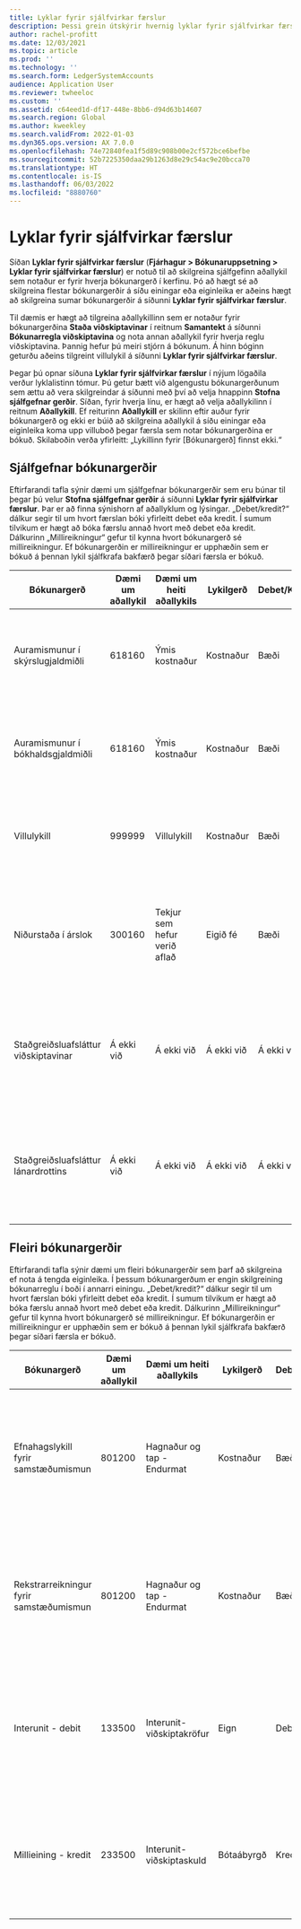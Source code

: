 ```yaml
---
title: Lyklar fyrir sjálfvirkar færslur
description: Þessi grein útskýrir hvernig lyklar fyrir sjálfvirkar færslur eru notaðir fyrir bókun í gegnum Microsoft Dynamics 365 og gefur dæmi fyrir aðallykla fyrir sjálfvirkar færslur.
author: rachel-profitt
ms.date: 12/03/2021
ms.topic: article
ms.prod: ''
ms.technology: ''
ms.search.form: LedgerSystemAccounts
audience: Application User
ms.reviewer: twheeloc
ms.custom: ''
ms.assetid: c64eed1d-df17-448e-8bb6-d94d63b14607
ms.search.region: Global
ms.author: kweekley
ms.search.validFrom: 2022-01-03
ms.dyn365.ops.version: AX 7.0.0
ms.openlocfilehash: 74e72840fea1f5d89c908b00e2cf572bce6befbe
ms.sourcegitcommit: 52b7225350daa29b1263d8e29c54ac9e20bcca70
ms.translationtype: HT
ms.contentlocale: is-IS
ms.lasthandoff: 06/03/2022
ms.locfileid: "8880760"
---
```

# <a name="accounts-for-automatic-transactions"></a>Lyklar fyrir sjálfvirkar færslur

Síðan **Lyklar fyrir sjálfvirkar færslur** (**Fjárhagur &gt; Bókunaruppsetning &gt; Lyklar fyrir sjálfvirkar færslur**) er notuð til að skilgreina sjálfgefinn aðallykil sem notaður er fyrir hverja bókunargerð í kerfinu. Þó að hægt sé að skilgreina flestar bókunargerðir á síðu einingar eða eiginleika er aðeins hægt að skilgreina sumar bókunargerðir á síðunni **Lyklar fyrir sjálfvirkar færslur**.

Til dæmis er hægt að tilgreina aðallykillinn sem er notaður fyrir bókunargerðina **Staða viðskiptavinar** í reitnum **Samantekt** á síðunni **Bókunarregla viðskiptavina** og nota annan aðallykil fyrir hverja reglu viðskiptavina. Þannig hefur þú meiri stjórn á bókunum. Á hinn bóginn geturðu aðeins tilgreint villulykil á síðunni **Lyklar fyrir sjálfvirkar færslur**.

Þegar þú opnar síðuna **Lyklar fyrir sjálfvirkar færslur** í nýjum lögaðila verður lyklalistinn tómur. Þú getur bætt við algengustu bókunargerðunum sem ættu að vera skilgreindar á síðunni með því að velja hnappinn **Stofna sjálfgefnar gerðir**. Síðan, fyrir hverja línu, er hægt að velja aðallykilinn í reitnum **Aðallykill**. Ef reiturinn **Aðallykill** er skilinn eftir auður fyrir bókunargerð og ekki er búið að skilgreina aðallykil á síðu einingar eða eiginleika koma upp villuboð þegar færsla sem notar bókunargerðina er bókuð. Skilaboðin verða yfirleitt: „Lykillinn fyrir \[Bókunargerð\] finnst ekki.“

## <a name="default-posting-types"></a>Sjálfgefnar bókunargerðir

Eftirfarandi tafla sýnir dæmi um sjálfgefnar bókunargerðir sem eru búnar til þegar þú velur **Stofna sjálfgefnar gerðir** á síðunni **Lyklar fyrir sjálfvirkar færslur**. Þar er að finna sýnishorn af aðallyklum og lýsingar. „Debet/kredit?“ dálkur segir til um hvort færslan bóki yfirleitt debet eða kredit. Í sumum tilvikum er hægt að bóka færslu annað hvort með debet eða kredit. Dálkurinn „Millireikningur“ gefur til kynna hvort bókunargerð sé millireikningur. Ef bókunargerðin er millireikningur er upphæðin sem er bókuð á þennan lykil sjálfkrafa bakfærð þegar síðari færsla er bókuð.

| Bókunargerð | Dæmi um aðallykil | Dæmi um heiti aðallykils | Lykilgerð | Debet/Kredit? | Millireikningur | Lýsing |
|--------------|----------------------|---------------------------|--------------|---------------|------------------|-------------|
| Auramismunur í skýrslugjaldmiðli | 618160 | Ýmis kostnaður | Kostnaður | Bæði | Nr. | Þessi bókunargerð er notuð þegar auramismunur á sér stað þegar færsluupphæð í erlendum gjaldmiðli er færð yfir í skýrslugjaldmiðil. |
| Auramismunur í bókhaldsgjaldmiðli | 618160 | Ýmis kostnaður | Kostnaður | Bæði | Nr. | Þessi bókunargerð er notuð þegar auramismunur á sér stað þegar færsluupphæð í erlendum gjaldmiðli er færð yfir í bókhaldsgjaldmiðil. |
| Villulykill | 999999 | Villulykill | Kostnaður | Bæði | Nr. | Þessi bókunargerð er notuð þegar villa kemur upp í kerfinu. Reikninginn skal staðfesta á hverju tímabili og leysa skal úr öllum villum. |
| Niðurstaða í árslok | 300160 | Tekjur sem hefur verið aflað | Eigið fé | Bæði | Nr. | Þessi bókunargerð er notuð þegar vinnsla lokunar í árslok er keyrð til að færa stöðu lykla fyrir gerðina **Hagnaður og tap** inn á aðallykilinn sem er valinn fyrir niðurstöðu ársloka. |
| Staðgreiðsluafsláttur viðskiptavinar | Á ekki við | Á ekki við | Á ekki við | Á ekki við | Nr. | Bókunargerðin sem er skilgreind á síðunni **Lyklar fyrir sjálfvirkar færslur** er ekki notuð. Aðallykils er krafist þegar staðgreiðsluafsláttur er skilgreindur í viðskiptakröfum.|
| Staðgreiðsluafsláttur lánardrottins | Á ekki við | Á ekki við | Á ekki við | Á ekki við | Nr. | Bókunargerðin sem er skilgreind á síðunni **Lyklar fyrir sjálfvirkar færslur** er ekki notuð. Aðallykils er krafist þegar staðgreiðsluafsláttur er skilgreindur í viðskiptaskuldum. |

## <a name="additional-posting-types"></a>Fleiri bókunargerðir

Eftirfarandi tafla sýnir dæmi um fleiri bókunargerðir sem þarf að skilgreina ef nota á tengda eiginleika. Í þessum bókunargerðum er engin skilgreining bókunarreglu í boði í annarri einingu. „Debet/kredit?“ dálkur segir til um hvort færslan bóki yfirleitt debet eða kredit. Í sumum tilvikum er hægt að bóka færslu annað hvort með debet eða kredit. Dálkurinn „Millireikningur“ gefur til kynna hvort bókunargerð sé millireikningur. Ef bókunargerðin er millireikningur er upphæðin sem er bókuð á þennan lykil sjálfkrafa bakfærð þegar síðari færsla er bókuð.

| Bókunargerð | Dæmi um aðallykil | Dæmi um heiti aðallykils | Lykilgerð | Debet/Kredit? | Millireikningur | Lýsing |
|--------------|----------------------|---------------------------|--------------|---------------|------------------|-------------|
| Efnahagslykill fyrir samstæðumismun | 801200 | Hagnaður og tap - Endurmat | Kostnaður | Bæði | Nr. | Þessi bókunargerð er notuð þegar farið er í sameiningu sem felur í sér endurmat á gjaldmiðli og auramismunur kemur fram við endurmatið. |
| Rekstrarreikningur fyrir samstæðumismun | 801200 | Hagnaður og tap - Endurmat | Kostnaður | Bæði | Nr. | Þessi bókunargerð er notuð þegar farið er í sameiningu sem felur í sér endurmat á gjaldmiðli og auramismunur kemur fram við endurmatið. |
| Interunit - debit | 133500 | Interunit-viðskiptakröfur | Eign | Debet | Nr. | Þessi bókunargerð er notuð þegar þú velur jöfnunarvídd á síðu **Fjárhagur** og víddin jafnar ekki færslu sem er bókuð. |
| Millieining - kredit | 233500 | Interunit-viðskiptaskuld | Bótaábyrgð | Kredit | Nr. | Þessi bókunargerð er notuð þegar þú velur jöfnunarvídd á síðu **Fjárhagur** og víddin jafnar ekki færslu sem er bókuð. |
